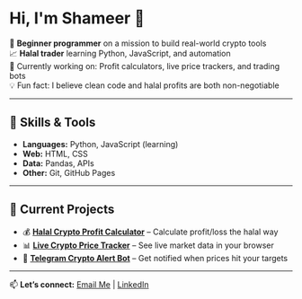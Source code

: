 # Hi, I'm Shameer 👋

🚀 **Beginner programmer** on a mission to build real-world crypto tools  
📈 **Halal trader** learning Python, JavaScript, and automation  
🌱 Currently working on: Profit calculators, live price trackers, and trading bots  
💡 Fun fact: I believe clean code and halal profits are both non-negotiable  

---

## 🚀 Skills & Tools
- **Languages:** Python, JavaScript (learning)
- **Web:** HTML, CSS
- **Data:** Pandas, APIs
- **Other:** Git, GitHub Pages

---

## 📌 Current Projects
- 💰 **[Halal Crypto Profit Calculator](#)** – Calculate profit/loss the halal way
- 📊 **[Live Crypto Price Tracker](#)** – See live market data in your browser
- 🤖 **[Telegram Crypto Alert Bot](#)** – Get notified when prices hit your targets

---

📫 **Let’s connect:** [Email Me](mailto:dev.muhammadshameer@gmail.com) | [LinkedIn](https://linkedin.com/in/muhammad-shameerr)
